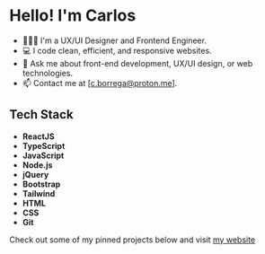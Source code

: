 # Hello! I'm Carlos

- 👨🏻‍💻 I'm a UX/UI Designer and Frontend Engineer.
- 💻 I code clean, efficient, and responsive websites.
- 💬 Ask me about front-end development, UX/UI design, or web technologies.
- 📫 Contact me at [c.borrega@proton.me].

## Tech Stack

- **ReactJS**
- **TypeScript**
- **JavaScript**
- **Node.js**
- **jQuery**
- **Bootstrap**
- **Tailwind**
- **HTML**
- **CSS**
- **Git** 

Check out some of my pinned projects below and visit [my website](https://www.borrega.dev/)
